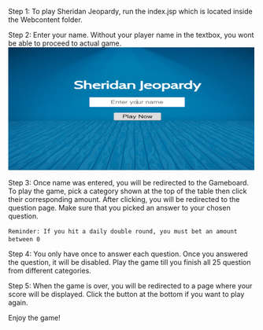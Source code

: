 
Step 1: To play Sheridan Jeopardy, run the index.jsp which is located inside the Webcontent folder.

Step 2: Enter your name. Without your player name in the textbox, you wont be able to proceed to actual game.
 <img src="ScreenShot/index.png" height="250px" width="500px" style="margin:0 auto;">

Step 3: Once name was entered, you will be redirected to the Gameboard. To play the game, pick a category shown at the top of the table then click their corresponding
	amount. After clicking, you will be redirected to the question page. Make sure that you picked an answer to your chosen question. 

	Reminder: If you hit a daily double round, you must bet an amount between 0 

Step 4: You only have once to answer each question. Once you answered the question, it will be disabled. Play the game till you finish all 25 question from different
	categories.

Step 5: When the game is over, you will be redirected to a page where your score will be displayed. Click the button at the bottom if you want to play again.



Enjoy the game!
